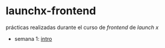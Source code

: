# launchx-frontend

prácticas realizadas durante el curso de _frontend_ de _launch x_
- semana 1: [intro](https://github.com/aydin-due/launchx-frontend/tree/main/1%20-%20intro)

